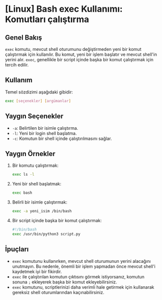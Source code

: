 # [Linux] Bash exec Kullanımı: Komutları çalıştırma

## Genel Bakış
`exec` komutu, mevcut shell oturumunu değiştirmeden yeni bir komut çalıştırmak için kullanılır. Bu komut, yeni bir işlem başlatır ve mevcut shell'in yerini alır. `exec`, genellikle bir script içinde başka bir komut çalıştırmak için tercih edilir.

## Kullanım
Temel sözdizimi aşağıdaki gibidir:

```bash
exec [seçenekler] [argümanlar]
```

## Yaygın Seçenekler
- `-a`: Belirtilen bir isimle çalıştırma.
- `-l`: Yeni bir login shell başlatma.
- `-c`: Komutun bir shell içinde çalıştırılmasını sağlar.

## Yaygın Örnekler
1. Bir komutu çalıştırmak:
   ```bash
   exec ls -l
   ```

2. Yeni bir shell başlatmak:
   ```bash
   exec bash
   ```

3. Belirli bir isimle çalıştırmak:
   ```bash
   exec -a yeni_isim /bin/bash
   ```

4. Bir script içinde başka bir komut çalıştırmak:
   ```bash
   #!/bin/bash
   exec /usr/bin/python3 script.py
   ```

## İpuçları
- `exec` komutunu kullanırken, mevcut shell oturumunun yerini alacağını unutmayın. Bu nedenle, önemli bir işlem yapmadan önce mevcut shell'i kaydetmek iyi bir fikirdir.
- `exec` ile çalıştırılan komutun çıktısını görmek istiyorsanız, komutun sonuna `;` ekleyerek başka bir komut ekleyebilirsiniz.
- `exec` komutunu, scriptlerinizi daha verimli hale getirmek için kullanarak gereksiz shell oturumlarından kaçınabilirsiniz.